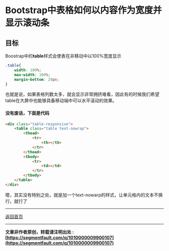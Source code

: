 # Bootstrap中表格如何以内容作为宽度并显示滚动条

## 目标

Boostrap中的**table**样式会使表在非移动中以100%宽度显示

```css
.table{
    width: 100%;
    max-width: 100%;
    margin-bottom: 20px;
}
```

也就是说，如果表格列数太多，就会显示非常拥挤难看，因此有的时候我们希望table在大屏中也能够具备移动端中可以水平滚动的效果。

#### 没有废话，下面是代码

```html
<div class="table-responsive">
    <table class="table text-nowrap">
        <thead>
            <tr>
                <th></th>
            </tr>
        </thead>
        <tbody>
            <tr>
                <td></td>
            </tr>
        </tbody>
    </table>
</div>
```

嗯，其实没有特别之处，就是加一个text-nowarp的样式，让单元格内的文本不换行，就行了



---

[返回首页](../index.html)

---

**文章非作者原创，转载请注明出处 : [https://segmentfault.com/q/1010000009900107](https://segmentfault.com/q/1010000009900107)**

